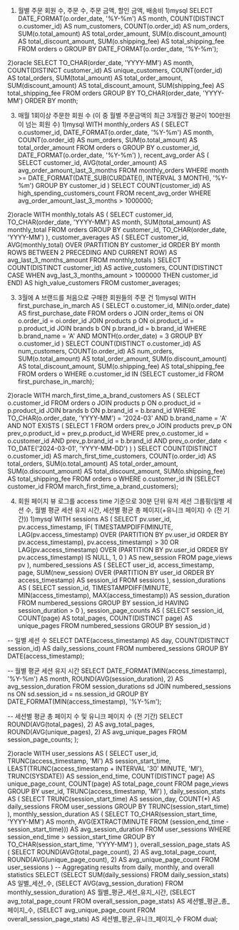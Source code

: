 1. 월별 주문 회원 수, 주문 수, 주문 금액, 할인 금액, 배송비
  1)mysql
     SELECT 
    DATE_FORMAT(o.order_date, '%Y-%m') AS month,
    COUNT(DISTINCT o.customer_id) AS num_customers,
    COUNT(o.order_id) AS num_orders,
    SUM(o.total_amount) AS total_order_amount,
    SUM(o.discount_amount) AS total_discount_amount,
    SUM(o.shipping_fee) AS total_shipping_fee
FROM orders o
GROUP BY DATE_FORMAT(o.order_date, '%Y-%m');

  2)oracle
    SELECT
    TO_CHAR(order_date, 'YYYY-MM') AS month,
    COUNT(DISTINCT customer_id) AS unique_customers,
    COUNT(order_id) AS total_orders,
    SUM(total_amount) AS total_order_amount,
    SUM(discount_amount) AS total_discount_amount,
    SUM(shipping_fee) AS total_shipping_fee
FROM
    orders
GROUP BY
    TO_CHAR(order_date, 'YYYY-MM')
ORDER BY
    month;
    
3. 매월 1회이상 주문한 회원 수 (이 중 월별 주문금액의 최근 3개월간 평균이 100만원이 넘는 회원 수)
  1)mysql
    WITH monthly_orders AS (
    SELECT 
        o.customer_id,
        DATE_FORMAT(o.order_date, '%Y-%m') AS month,
        COUNT(o.order_id) AS num_orders,
        SUM(o.total_amount) AS total_order_amount
    FROM orders o
    GROUP BY o.customer_id, DATE_FORMAT(o.order_date, '%Y-%m')
),
recent_avg_order AS (
    SELECT 
        customer_id,
        AVG(total_order_amount) AS avg_order_amount_last_3_months
    FROM monthly_orders
    WHERE month >= DATE_FORMAT(DATE_SUB(CURDATE(), INTERVAL 3 MONTH), '%Y-%m')
    GROUP BY customer_id
)
SELECT 
    COUNT(customer_id) AS high_spending_customers_count
FROM recent_avg_order
WHERE avg_order_amount_last_3_months > 1000000;

  2)oracle
    WITH monthly_totals AS (
    SELECT
        customer_id,
        TO_CHAR(order_date, 'YYYY-MM') AS month,
        SUM(total_amount) AS monthly_total
    FROM
        orders
    GROUP BY
        customer_id,
        TO_CHAR(order_date, 'YYYY-MM')
),
customer_averages AS (
    SELECT
        customer_id,
        AVG(monthly_total) OVER (PARTITION BY customer_id ORDER BY month ROWS BETWEEN 2 PRECEDING AND CURRENT ROW) AS avg_last_3_months_amount
    FROM
        monthly_totals
)
SELECT
    COUNT(DISTINCT customer_id) AS active_customers,
    COUNT(DISTINCT CASE WHEN avg_last_3_months_amount > 1000000 THEN customer_id END) AS high_value_customers
FROM
    customer_averages;

3. 3월에 A 브랜드를 처음으로 구매한 회원들의 주문 건
  1)mysql
    WITH first_purchase_in_march AS (
    SELECT
        o.customer_id,
        MIN(o.order_date) AS first_purchase_date
    FROM orders o
    JOIN order_items oi ON o.order_id = oi.order_id
    JOIN products p ON oi.product_id = p.product_id
    JOIN brands b ON p.brand_id = b.brand_id
    WHERE b.brand_name = 'A' AND MONTH(o.order_date) = 3
    GROUP BY o.customer_id
)
SELECT 
    COUNT(DISTINCT o.customer_id) AS num_customers,
    COUNT(o.order_id) AS num_orders,
    SUM(o.total_amount) AS total_order_amount,
    SUM(o.discount_amount) AS total_discount_amount,
    SUM(o.shipping_fee) AS total_shipping_fee
FROM orders o
WHERE o.customer_id IN (SELECT customer_id FROM first_purchase_in_march);

  2)oracle
    WITH march_first_time_a_brand_customers AS (
    SELECT
        o.customer_id
    FROM
        orders o
    JOIN products p ON o.product_id = p.product_id
    JOIN brands b ON p.brand_id = b.brand_id
    WHERE
        TO_CHAR(o.order_date, 'YYYY-MM') = '2024-03'
        AND b.brand_name = 'A'
        AND NOT EXISTS (
            SELECT 1
            FROM orders prev_o
            JOIN products prev_p ON prev_o.product_id = prev_p.product_id
            WHERE
                prev_o.customer_id = o.customer_id
                AND prev_p.brand_id = b.brand_id
                AND prev_o.order_date < TO_DATE('2024-03-01', 'YYYY-MM-DD')
        )
)
SELECT
    COUNT(DISTINCT o.customer_id) AS march_first_time_customers,
    COUNT(o.order_id) AS total_orders,
    SUM(o.total_amount) AS total_order_amount,
    SUM(o.discount_amount) AS total_discount_amount,
    SUM(o.shipping_fee) AS total_shipping_fee
FROM
    orders o
WHERE
    o.customer_id IN (SELECT customer_id FROM march_first_time_a_brand_customers);


4. 회원 페이지 뷰 로그를 access time 기준으로 30분 단위 유저 세션 그룹핑(일별 세션 수, 월별 평균 세션 유지 시간, 세션별 평균 총 페이지(+유니크 페이지) 수 (전 기간))
  1)mysql
    WITH sessions AS (
    SELECT 
        pv.user_id,
        pv.access_timestamp,
        IF(
            TIMESTAMPDIFF(MINUTE, LAG(pv.access_timestamp) OVER (PARTITION BY pv.user_id ORDER BY pv.access_timestamp), pv.access_timestamp) > 30 
            OR LAG(pv.access_timestamp) OVER (PARTITION BY pv.user_id ORDER BY pv.access_timestamp) IS NULL,
            1,
            0
        ) AS new_session
    FROM page_views pv
),
numbered_sessions AS (
    SELECT 
        user_id,
        access_timestamp,
        page,
        SUM(new_session) OVER (PARTITION BY user_id ORDER BY access_timestamp) AS session_id
    FROM sessions
),
session_durations AS (
    SELECT 
        session_id,
        TIMESTAMPDIFF(MINUTE, MIN(access_timestamp), MAX(access_timestamp)) AS session_duration
    FROM numbered_sessions
    GROUP BY session_id
    HAVING session_duration > 0
),
session_page_counts AS (
    SELECT 
        session_id,
        COUNT(page) AS total_pages,
        COUNT(DISTINCT page) AS unique_pages
    FROM numbered_sessions
    GROUP BY session_id
)

-- 일별 세션 수
SELECT 
    DATE(access_timestamp) AS day,
    COUNT(DISTINCT session_id) AS daily_sessions_count
FROM numbered_sessions
GROUP BY DATE(access_timestamp);

-- 월별 평균 세션 유지 시간
SELECT 
    DATE_FORMAT(MIN(access_timestamp), '%Y-%m') AS month,
    ROUND(AVG(session_duration), 2) AS avg_session_duration
FROM session_durations sd
JOIN numbered_sessions ns ON sd.session_id = ns.session_id
GROUP BY DATE_FORMAT(MIN(access_timestamp), '%Y-%m');

-- 세션별 평균 총 페이지 수 및 유니크 페이지 수 (전 기간)
SELECT 
    ROUND(AVG(total_pages), 2) AS avg_total_pages,
    ROUND(AVG(unique_pages), 2) AS avg_unique_pages
FROM session_page_counts;
);

  2)oracle
    WITH user_sessions AS (
    SELECT
        user_id,
        TRUNC(access_timestamp, 'MI') AS session_start_time,
        LEAST(TRUNC(access_timestamp + INTERVAL '30' MINUTE, 'MI'), TRUNC(SYSDATE)) AS session_end_time,
        COUNT(DISTINCT page) AS unique_page_count,
        COUNT(page) AS total_page_count
    FROM
        page_views
    GROUP BY
        user_id,
        TRUNC(access_timestamp, 'MI')
),
daily_session_stats AS (
    SELECT
        TRUNC(session_start_time) AS session_day,
        COUNT(*) AS daily_sessions
    FROM
        user_sessions
    GROUP BY
        TRUNC(session_start_time)
),
monthly_session_duration AS (
    SELECT
        TO_CHAR(session_start_time, 'YYYY-MM') AS month,
        AVG(EXTRACT(MINUTE FROM (session_end_time - session_start_time))) AS avg_session_duration
    FROM
        user_sessions
    WHERE
        session_end_time > session_start_time
    GROUP BY
        TO_CHAR(session_start_time, 'YYYY-MM')
),
overall_session_page_stats AS (
    SELECT
        ROUND(AVG(total_page_count), 2) AS avg_total_page_count,
        ROUND(AVG(unique_page_count), 2) AS avg_unique_page_count
    FROM
        user_sessions
)
-- Aggregating results from daily, monthly, and overall statistics
SELECT
    (SELECT SUM(daily_sessions) FROM daily_session_stats) AS 일별_세션_수,
    (SELECT AVG(avg_session_duration) FROM monthly_session_duration) AS 월별_평균_세션_유지_시간,
    (SELECT avg_total_page_count FROM overall_session_page_stats) AS 세션별_평균_총_페이지_수,
    (SELECT avg_unique_page_count FROM overall_session_page_stats) AS 세션별_평균_유니크_페이지_수
FROM dual;




